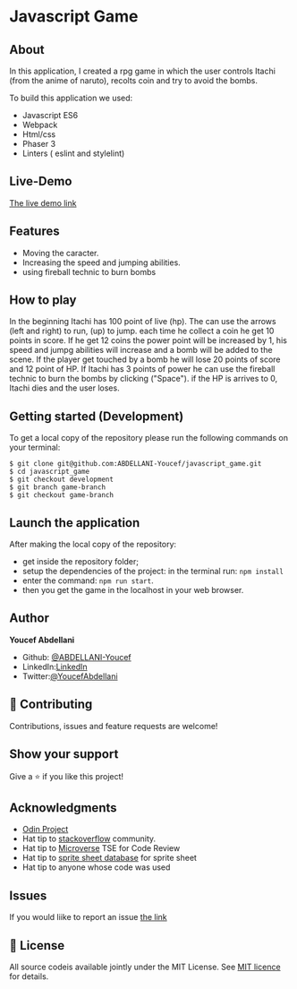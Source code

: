 # Javascript Game

## About

In this application, I created a rpg game in which the user controls Itachi (from the anime of naruto), recolts coin and try to avoid the bombs.

To build this application we used:

- Javascript ES6
- Webpack
- Html/css
- Phaser 3
- Linters ( eslint and stylelint)

## Live-Demo

[The live demo link](http://youcef.abdellani.dev/javascript_game/)

## Features

- Moving the caracter.
- Increasing the speed and jumping abilities.
- using fireball technic to burn bombs

## How to play

In the beginning Itachi has 100 point of live (hp). The can use the arrows (left and right) to run, (up) to jump. each time he collect a coin he get 10 points in score. If he get 12 coins the power point will be increased by 1, his speed and jumpg abilities will increase and a bomb will be added to the scene. If the player get touched by a bomb he will lose 20 points of score and 12 point of HP. If Itachi has 3 points of power he can use the fireball technic to burn the bombs by clicking ("Space"). if the HP is arrives to 0, Itachi dies and the user loses.


## Getting started (Development)

To get a local copy of the repository please run the following commands on your terminal:

```
$ git clone git@github.com:ABDELLANI-Youcef/javascript_game.git
$ cd javascript_game
$ git checkout development
$ git branch game-branch
$ git checkout game-branch

```

## Launch the application

After making the local copy of the repository:
- get inside the repository folder;
- setup the dependencies of the project: in the terminal run: ```npm install```
- enter the command: ```npm run start```.
- then you get the game in the localhost in your web browser.

## Author

**Youcef Abdellani**

- Github: [@ABDELLANI-Youcef](https://github.com/ABDELLANI-Youcef)
- LinkedIn:[LinkedIn](linkedin.com/in/youcef-abdellani)
- Twitter:[@YoucefAbdellani](https://twitter.com/YoucefAbdellani)

## 🤝 Contributing

Contributions, issues and feature requests are welcome!

## Show your support

Give a ⭐️ if you like this project!

## Acknowledgments

- [Odin Project](https://www.theodinproject.com/courses/javascript/lessons/weather-app)
- Hat tip to [stackoverflow](https://stackoverflow.com) community.
- Hat tip to [Microverse](https://www.microverse.org/) TSE for Code Review
- Hat tip to [sprite sheet database](https://spritedatabase.net) for sprite sheet
- Hat tip to anyone whose code was used

## Issues
If you would liike to report an issue [the link](https://github.com/ABDELLANI-Youcef/javascript_game/issues)

## 📝 License

All source codeis available jointly under the MIT License.
See [MIT licence]() for details.
